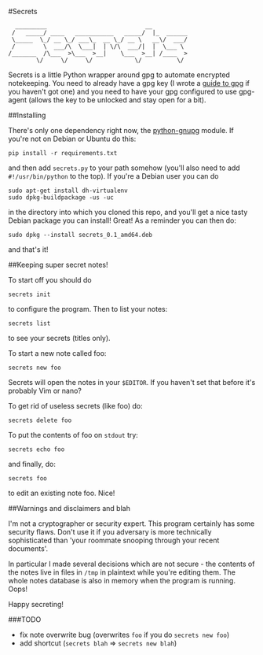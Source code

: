 #Secrets

```
  _________                            __          
 /   _____/ ____   ___________   _____/  |_  ______
 \_____  \_/ __ \_/ ___\_  __ \_/ __ \   __\/  ___/
 /        \  ___/\  \___|  | \/\  ___/|  |  \___ \ 
/_______  /\___  >\___  >__|    \___  >__| /____  >
        \/     \/     \/            \/          \/ 
```


Secrets is a little Python wrapper around gpg to automate encrypted
notekeeping. You need to already have a gpg key (I wrote a [guide to
gpg](https://github.com/aliceriot/gpg_workshop/blob/master/gpg.markdown)
if you haven't got one) and you need to have your gpg configured to use
gpg-agent (allows the key to be unlocked and stay open for a bit).

##Installing

There's only one dependency right now, the
[python-gnupg](https://pythonhosted.org/python-gnupg/) module. If you're
not on Debian or Ubuntu do this:

```
pip install -r requirements.txt
```

and then add `secrets.py` to your path somehow (you'll also need to add
`#!/usr/bin/python` to the top). If you're a Debian user you can do

```
sudo apt-get install dh-virtualenv
sudo dpkg-buildpackage -us -uc
```

in the directory into which you cloned this repo, and you'll get a nice
tasty Debian package you can install! Great! As a reminder you can then
do:

```
sudo dpkg --install secrets_0.1_amd64.deb
```

and that's it!

##Keeping super secret notes!

To start off you should do 

```
secrets init
```

to configure the program. Then to list your notes:

```
secrets list
```

to see your secrets (titles only).

To start a new note called foo:

```
secrets new foo
```

Secrets will open the notes in your `$EDITOR`. If you haven't set that
before it's probably Vim or nano?


To get rid of useless secrets (like foo) do:

```
secrets delete foo
```

To put the contents of foo on `stdout` try:

```
secrets echo foo
```

and finally, do:

```
secrets foo
```

to edit an existing note foo. Nice!

##Warnings and disclaimers and blah

I'm not a cryptographer or security expert. This program certainly has
some security flaws. Don't use it if you adversary is more technically
sophisticated than 'your roommate snooping through your recent documents'.

In particular I made several decisions which are not secure - the contents
of the notes live in files in `/tmp` in plaintext while you're editing
them. The whole notes database is also in memory when the program is
running. Oops!

Happy secreting!


###TODO

* fix note overwrite bug (overwrites `foo` if you do `secrets new foo`)
* add shortcut (`secrets blah` => `secrets new blah`)
